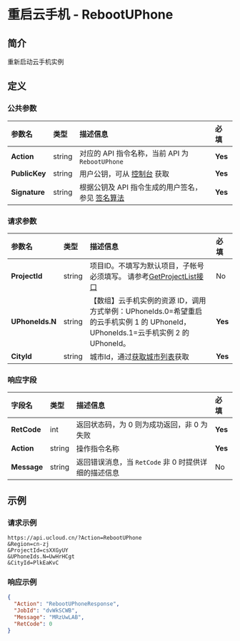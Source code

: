 # 重启云手机 - RebootUPhone

## 简介

重新启动云手机实例









## 定义

### 公共参数

| 参数名 | 类型 | 描述信息 | 必填 |
|:---|:---|:---|:---|
| **Action**     | string  | 对应的 API 指令名称，当前 API 为 `RebootUPhone`                        | **Yes** |
| **PublicKey**  | string  | 用户公钥，可从 [控制台](https://console.ucloud.cn/uapi/apikey) 获取                                             | **Yes** |
| **Signature**  | string  | 根据公钥及 API 指令生成的用户签名，参见 [签名算法](api/summary/signature.md)  | **Yes** |

### 请求参数

| 参数名 | 类型 | 描述信息 | 必填 |
|:---|:---|:---|:---|
| **ProjectId** | string | 项目ID。不填写为默认项目，子帐号必须填写。 请参考[GetProjectList接口](https://docs.ucloud.cn/api/summary/get_project_list) |No|
| **UPhoneIds.N** | string | 【数组】云手机实例的资源 ID，调用方式举例：UPhoneIds.0=希望重启的云手机实例 1 的 UPhoneId，UPhoneIds.1=云手机实例 2 的 UPhoneId。 |**Yes**|
| **CityId** | string | 城市Id，通过[获取城市列表](#DescribeUPhoneCities)获取 |**Yes**|

### 响应字段

| 字段名 | 类型 | 描述信息 | 必填 |
|:---|:---|:---|:---|
| **RetCode** | int | 返回状态码，为 0 则为成功返回，非 0 为失败 |**Yes**|
| **Action** | string | 操作指令名称 |**Yes**|
| **Message** | string | 返回错误消息，当 `RetCode` 非 0 时提供详细的描述信息 |No|




## 示例

### 请求示例
    
```
https://api.ucloud.cn/?Action=RebootUPhone
&Region=cn-zj
&ProjectId=csXXGyUY
&UPhoneIds.N=UwHrHCgt
&CityId=PlkEaKvC
```

### 响应示例
    
```json
{
  "Action": "RebootUPhoneResponse",
  "JobId": "dvWkSCWB",
  "Message": "MRzUwLAB",
  "RetCode": 0
}
```





